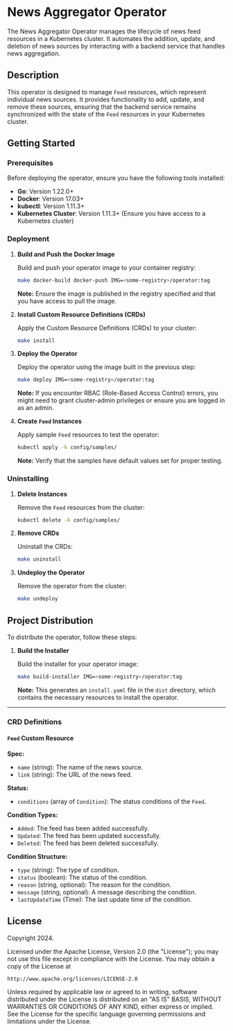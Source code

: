 # News Aggregator Operator

The News Aggregator Operator manages the lifecycle of news feed resources in a Kubernetes cluster. It automates the addition, update, and deletion of news sources by interacting with a backend service that handles news aggregation.

## Description

This operator is designed to manage `Feed` resources, which represent individual news sources. It provides functionality to add, update, and remove these sources, ensuring that the backend service remains synchronized with the state of the `Feed` resources in your Kubernetes cluster.

## Getting Started

### Prerequisites

Before deploying the operator, ensure you have the following tools installed:

- **Go**: Version 1.22.0+
- **Docker**: Version 17.03+
- **kubectl**: Version 1.11.3+
- **Kubernetes Cluster**: Version 1.11.3+ (Ensure you have access to a Kubernetes cluster)

### Deployment

1. **Build and Push the Docker Image**

   Build and push your operator image to your container registry:

   ```sh
   make docker-build docker-push IMG=<some-registry>/operator:tag
   ```

   **Note:** Ensure the image is published in the registry specified and that you have access to pull the image.

2. **Install Custom Resource Definitions (CRDs)**

   Apply the Custom Resource Definitions (CRDs) to your cluster:

   ```sh
   make install
   ```

3. **Deploy the Operator**

   Deploy the operator using the image built in the previous step:

   ```sh
   make deploy IMG=<some-registry>/operator:tag
   ```

   **Note:** If you encounter RBAC (Role-Based Access Control) errors, you might need to grant cluster-admin privileges or ensure you are logged in as an admin.

4. **Create `Feed` Instances**

   Apply sample `Feed` resources to test the operator:

   ```sh
   kubectl apply -k config/samples/
   ```

   **Note:** Verify that the samples have default values set for proper testing.

### Uninstalling

1. **Delete Instances**

   Remove the `Feed` resources from the cluster:

   ```sh
   kubectl delete -k config/samples/
   ```

2. **Remove CRDs**

   Uninstall the CRDs:

   ```sh
   make uninstall
   ```

3. **Undeploy the Operator**

   Remove the operator from the cluster:

   ```sh
   make undeploy
   ```

## Project Distribution

To distribute the operator, follow these steps:

1. **Build the Installer**

   Build the installer for your operator image:

   ```sh
   make build-installer IMG=<some-registry>/operator:tag
   ```

   **Note:** This generates an `install.yaml` file in the `dist` directory, which contains the necessary resources to install the operator.

---

### CRD Definitions

#### `Feed` Custom Resource

**Spec:**
- `name` (string): The name of the news source.
- `link` (string): The URL of the news feed.

**Status:**
- `conditions` (array of `Condition`): The status conditions of the `Feed`.

**Condition Types:**
- `Added`: The feed has been added successfully.
- `Updated`: The feed has been updated successfully.
- `Deleted`: The feed has been deleted successfully.

**Condition Structure:**
- `type` (string): The type of condition.
- `status` (boolean): The status of the condition.
- `reason` (string, optional): The reason for the condition.
- `message` (string, optional): A message describing the condition.
- `lastUpdateTime` (Time): The last update time of the condition.

## License

Copyright 2024.

Licensed under the Apache License, Version 2.0 (the "License"); you may not use this file except in compliance with the License. You may obtain a copy of the License at

    http://www.apache.org/licenses/LICENSE-2.0

Unless required by applicable law or agreed to in writing, software distributed under the License is distributed on an "AS IS" BASIS, WITHOUT WARRANTIES OR CONDITIONS OF ANY KIND, either express or implied. See the License for the specific language governing permissions and limitations under the License.
